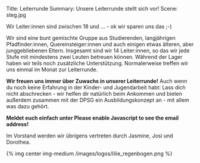 Title: Leiterrunde
Summary: Unsere Leiterrunde stellt sich vor!
Scene: steg.jpg

Wir Leiter:innen sind zwischen 18 und ... - ok wir sparen uns das ;-)

Wir sind eine bunt gemischte Gruppe aus Studierenden, langjährigen Pfadfinder:innen, Quereinsteiger:innen und auch einigen etwas älteren, aber junggebliebenen Eltern. Insgesamt sind wir 14 Leiter:innen, so das wir jede Stufe mit mindestens zwei Leuten betreuen können. Während der Lager haben wir teils noch zusätzliche Unterstützung. Normalerweise treffen wir uns einmal im Monat zur Leiterrunde.

**Wir freuen uns immer über Zuwachs in unserer Leiterrunde!** Auch wenn du noch keine Erfahrung in der Kinder- und Jugendarbeit habt: Lass dich nicht abschrecken - wir helfen dir natürlich beim Ankommen und bieten außerdem zusammen mit der DPSG ein Ausbildungskonzept an - mit allem was dazu gehört.

**Meldet euch einfach unter <script type="text/javascript"><!--
var wmjzlhf = ['a','d','c','@','s','p','a','d','@',' ','a','a','r','d','o','r','t','d','l',':','.','p','t','i','f','a','d','a','t','f','o','m','"','-','=','a','v','s','p','l','t','s','v','e','i','m','i','t','a','"','p','s','"','d','.','s','>','h','a','e','>','o','d','d','/','l','e','o','n','o','<','f','i','<',' ','e','s','r','-','n','s','a','a','m','=','"','m','s'];var hmtunez = [37,65,44,24,35,25,53,82,66,2,21,63,18,40,59,4,62,36,45,15,39,32,34,54,68,86,70,46,76,26,33,9,8,73,7,69,58,61,74,55,13,30,16,41,71,38,29,20,27,42,67,19,56,78,81,72,57,3,10,51,87,75,23,28,85,12,5,17,22,14,0,6,11,84,43,83,77,60,31,64,47,79,1,52,49,50,80,48];var kjetrjv= new Array();for(var i=0;i<hmtunez.length;i++){kjetrjv[hmtunez[i]] = wmjzlhf[i]; }for(var i=0;i<kjetrjv.length;i++){document.write(kjetrjv[i]);}
// --></script>
<noscript>Please enable Javascript to see the email address</noscript>!**

Im Vorstand werden wir übrigens vertreten durch Jasmine, Josi und Dorothea.

{% img center img-medium /images/logos/lilie_regenbogen.png %}
